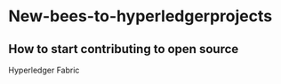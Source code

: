 # New-bees-to-hyperledgerprojects
## How to start contributing to open source


 
 Hyperledger Fabric
 
  #
  #
